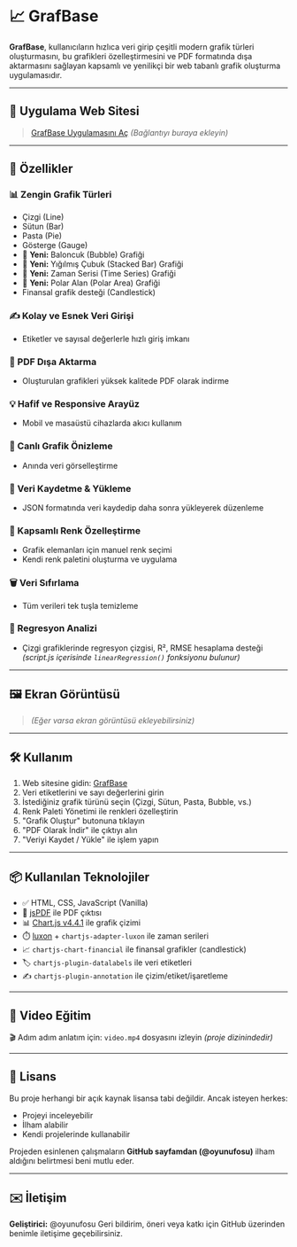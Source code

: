# 📈 GrafBase

**GrafBase**, kullanıcıların hızlıca veri girip çeşitli modern grafik türleri oluşturmasını, bu grafikleri özelleştirmesini ve PDF formatında dışa aktarmasını sağlayan kapsamlı ve yenilikçi bir web tabanlı grafik oluşturma uygulamasıdır.

---

## 🔗 Uygulama Web Sitesi

> [GrafBase Uygulamasını Aç](#) *(Bağlantıyı buraya ekleyin)*

---

## 🚀 Özellikler

### 📊 Zengin Grafik Türleri

* Çizgi (Line)
* Sütun (Bar)
* Pasta (Pie)
* Gösterge (Gauge)
* 📌 **Yeni:** Baloncuk (Bubble) Grafiği
* 📌 **Yeni:** Yığılmış Çubuk (Stacked Bar) Grafiği
* 📌 **Yeni:** Zaman Serisi (Time Series) Grafiği
* 📌 **Yeni:** Polar Alan (Polar Area) Grafiği
* Finansal grafik desteği (Candlestick)

### ✍️ Kolay ve Esnek Veri Girişi

* Etiketler ve sayısal değerlerle hızlı giriş imkanı

### 📄 PDF Dışa Aktarma

* Oluşturulan grafikleri yüksek kalitede PDF olarak indirme

### 💡 Hafif ve Responsive Arayüz

* Mobil ve masaüstü cihazlarda akıcı kullanım

### 🔄 Canlı Grafik Önizleme

* Anında veri görselleştirme

### 💾 Veri Kaydetme & Yükleme

* JSON formatında veri kaydedip daha sonra yükleyerek düzenleme

### 🎨 Kapsamlı Renk Özelleştirme

* Grafik elemanları için manuel renk seçimi
* Kendi renk paletini oluşturma ve uygulama

### 🗑️ Veri Sıfırlama

* Tüm verileri tek tuşla temizleme

### 🔎 Regresyon Analizi

* Çizgi grafiklerinde regresyon çizgisi, R², RMSE hesaplama desteği *(script.js içerisinde `linearRegression()` fonksiyonu bulunur)*

---

## 🖼️ Ekran Görüntüsü

> *(Eğer varsa ekran görüntüsü ekleyebilirsiniz)*

---

## 🛠️ Kullanım

1. Web sitesine gidin: [GrafBase](#)
2. Veri etiketlerini ve sayı değerlerini girin
3. İstediğiniz grafik türünü seçin (Çizgi, Sütun, Pasta, Bubble, vs.)
4. Renk Paleti Yönetimi ile renkleri özelleştirin
5. "Grafik Oluştur" butonuna tıklayın
6. "PDF Olarak İndir" ile çıktıyı alın
7. "Veriyi Kaydet / Yükle" ile işlem yapın

---

## 📦 Kullanılan Teknolojiler

* ✅ HTML, CSS, JavaScript (Vanilla)
* 📄 [jsPDF](https://github.com/parallax/jsPDF) ile PDF çıktısı
* 📊 [Chart.js v4.4.1](https://www.chartjs.org/) ile grafik çizimi
* ⏱️ [luxon](https://moment.github.io/luxon/#/) + `chartjs-adapter-luxon` ile zaman serileri
* 📈 `chartjs-chart-financial` ile finansal grafikler (candlestick)
* 🏷️ `chartjs-plugin-datalabels` ile veri etiketleri
* ✍️ `chartjs-plugin-annotation` ile çizim/etiket/işaretleme

---

## 🎥 Video Eğitim

🎬 Adım adım anlatım için: `video.mp4` dosyasını izleyin *(proje dizinindedir)*

---

## 📄 Lisans

Bu proje herhangi bir açık kaynak lisansa tabi değildir.
Ancak isteyen herkes:

* Projeyi inceleyebilir
* İlham alabilir
* Kendi projelerinde kullanabilir

Projeden esinlenen çalışmaların **GitHub sayfamdan (@oyunufosu)** ilham aldığını belirtmesi beni mutlu eder.

---

## ✉️ İletişim

**Geliştirici:** @oyunufosu
Geri bildirim, öneri veya katkı için GitHub üzerinden benimle iletişime geçebilirsiniz.
